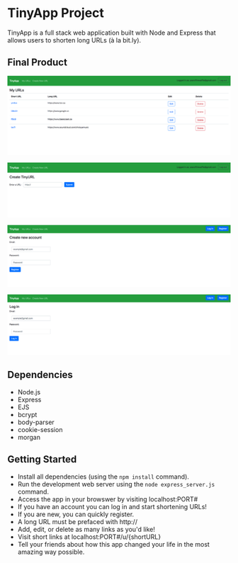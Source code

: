 # TinyApp Project

TinyApp is a full stack web application built with Node and Express that allows users to shorten long URLs (à la bit.ly).

## Final Product

!["Screenshot of URLs page"](https://github.com/jon-choi/tinyapp/blob/master/docs/urls-page.png?raw=true)

!["Screenshot of create page"](https://github.com/jon-choi/tinyapp/blob/master/docs/create-page.png?raw=true)

!["Screenshot of register page"](https://github.com/jon-choi/tinyapp/blob/master/docs/register-page.png?raw=true)

!["Screenshot of login page"](https://github.com/jon-choi/tinyapp/blob/master/docs/login-page.png?raw=true)

## Dependencies

- Node.js
- Express
- EJS
- bcrypt
- body-parser
- cookie-session
- morgan

## Getting Started

- Install all dependencies (using the `npm install` command).
- Run the development web server using the `node express_server.js` command.
- Access the app in your browswer by visiting localhost:PORT#
- If you have an account you can log in and start shortening URLs!
- If you are new, you can quickly register.
- A long URL must be prefaced with http://
- Add, edit, or delete as many links as you'd like!
- Visit short links at localhost:PORT#/u/{shortURL}
- Tell your friends about how this app changed your life in the most amazing way possible.